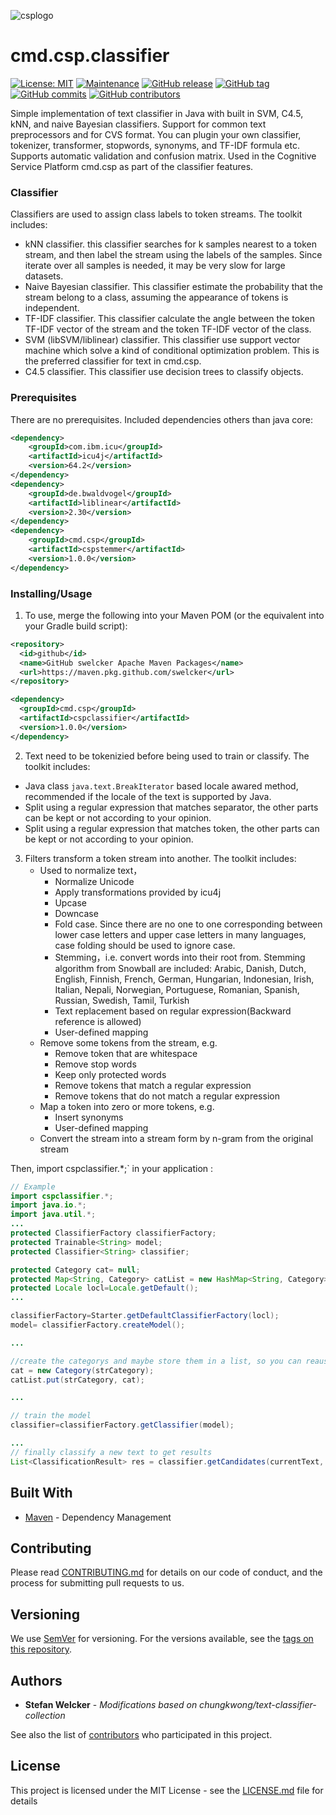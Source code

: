 ![csplogo](https://user-images.githubusercontent.com/12301571/67168219-4d618900-f3a2-11e9-9460-b79eff997c35.PNG)
# cmd.csp.classifier
[![License: MIT](https://img.shields.io/badge/License-MIT-yellow.svg)](https://opensource.org/licenses/MIT)
[![Maintenance](https://img.shields.io/badge/Maintained%3F-yes-green.svg)](https://GitHub.com/swelcker/cmd.csp.classifier/graphs/commit-activity)
[![GitHub release](https://img.shields.io/github/release/swelcker/cmd.csp.classifier.svg)](https://GitHub.com/swelcker/cmd.csp.classifier/releases/)
[![GitHub tag](https://img.shields.io/github/tag/swelcker/cmd.csp.classifier.svg)](https://GitHub.com/swelcker/cmd.csp.classifier/tags/)
[![GitHub commits](https://img.shields.io/github/commits-since/swelcker/cmd.csp.classifier/master.svg)](https://GitHub.com/swelcker/cmd.csp.classifier/commit/)
[![GitHub contributors](https://img.shields.io/github/contributors/swelcker/cmd.csp.classifier.svg)](https://GitHub.com/swelcker/cmd.csp.classifier/graphs/contributors/)


Simple implementation of text classifier in Java with built in SVM, C4.5, kNN, and naive Bayesian classifiers.
Support for common text preprocessors and for CVS format. You can plugin your own classifier, tokenizer, transformer, stopwords, synonyms, and TF-IDF formula etc.
Supports automatic validation and confusion matrix. Used in the Cognitive Service Platform cmd.csp as part of the classifier features.

### Classifier

Classifiers are used to assign class labels to token streams. The toolkit includes:

- kNN classifier. this classifier searches for k samples nearest to a token stream,
  and then label the stream using the labels of the samples. Since iterate over all
  samples is needed, it may be very slow for large datasets.
- Naive Bayesian classifier. This classifier estimate the probability that the stream
  belong to a class, assuming the appearance of tokens is independent.
- TF-IDF classifier. This classifier calculate the angle between the token TF-IDF
  vector of the stream and the token TF-IDF vector of the class.
- SVM (libSVM/liblinear) classifier. This classifier use support vector machine which solve a kind
  of conditional optimization problem. This is the preferred classifier for text in cmd.csp.
- C4.5 classifier. This classifier use decision trees to classify objects.

### Prerequisites

There are no prerequisites. 
Included dependencies others than java core:
```xml
<dependency>
    <groupId>com.ibm.icu</groupId>
    <artifactId>icu4j</artifactId>
    <version>64.2</version>
</dependency>
<dependency>
    <groupId>de.bwaldvogel</groupId>
    <artifactId>liblinear</artifactId>
    <version>2.30</version>
</dependency>
<dependency>
    <groupId>cmd.csp</groupId>
    <artifactId>cspstemmer</artifactId>
    <version>1.0.0</version>
</dependency>
```

### Installing/Usage

1. To use, merge the following into your Maven POM (or the equivalent into your Gradle build script):

```xml
<repository>
  <id>github</id>
  <name>GitHub swelcker Apache Maven Packages</name>
  <url>https://maven.pkg.github.com/swelcker</url>
</repository>

<dependency>
  <groupId>cmd.csp</groupId>
  <artifactId>cspclassifier</artifactId>
  <version>1.0.0</version>
</dependency>
```

2. Text need to be tokenizied before being used to train or classify. The toolkit includes:
- Java class `java.text.BreakIterator` based locale awared method, recommended if
  the locale of the text is supported by Java.
- Split using a regular expression that matches separator, the other parts can be kept or not
  according to your opinion.
- Split using a regular expression that matches token, the other parts can be kept or not
  according to your opinion.

3. Filters transform a token stream into another. The toolkit includes:
   - Used to normalize text，
       - Normalize Unicode
       - Apply transformations provided by icu4j
       - Upcase
       - Downcase
       - Fold case. Since there are no one to one corresponding between lower case letters
         and upper case letters in many languages, case folding should be used to ignore case.
       - Stemming，i.e. convert words into their root from. Stemming algorithm from Snowball
         are included:  Arabic,  Danish,  Dutch,  English,  Finnish,  French,  German,
         Hungarian,  Indonesian,  Irish,  Italian,  Nepali,  Norwegian,  Portuguese,
         Romanian,  Spanish,  Russian,  Swedish,  Tamil,  Turkish
       - Text replacement based on regular expression(Backward reference is allowed)
       - User-defined mapping
   - Remove some tokens from the stream, e.g.
       - Remove token that are whitespace
       - Remove stop words
       - Keep only protected words
       - Remove tokens that match a regular expression
       - Remove tokens that do not match a regular expression
   - Map a token into zero or more tokens, e.g.
       - Insert synonyms
       - User-defined mapping
   - Convert the stream into a stream form by n-gram from the original stream

Then, import cspclassifier.*;` in your application :

```java
// Example
import cspclassifier.*;
import java.io.*;
import java.util.*;
...
protected ClassifierFactory classifierFactory;
protected Trainable<String> model;
protected Classifier<String> classifier;

protected Category cat= null;
protected Map<String, Category> catList = new HashMap<String, Category>();
protected Locale locl=Locale.getDefault();
...

classifierFactory=Starter.getDefaultClassifierFactory(locl);
model= classifierFactory.createModel();

...

//create the categorys and maybe store them in a list, so you can reause them
cat = new Category(strCategory);
catList.put(strCategory, cat);

...

// train the model
classifier=classifierFactory.getClassifier(model);

...
// finally classify a new text to get results
List<ClassificationResult> res = classifier.getCandidates(currentText, maxCategories);


```

## Built With

* [Maven](https://maven.apache.org/) - Dependency Management


## Contributing

Please read [CONTRIBUTING.md](https://gist.github.com/PurpleBooth/b24679402957c63ec426) for details on our code of conduct, and the process for submitting pull requests to us.

## Versioning

We use [SemVer](http://semver.org/) for versioning. For the versions available, see the [tags on this repository](https://github.com/swelcker/cmd.csp.classifier/tags). 

## Authors

* **Stefan Welcker** - *Modifications based on chungkwong/text-classifier-collection* 

See also the list of [contributors](https://github.com/swelcker/cmd.csp.classifier/contributors) who participated in this project.

## License

This project is licensed under the MIT License - see the [LICENSE.md](LICENSE.md) file for details


